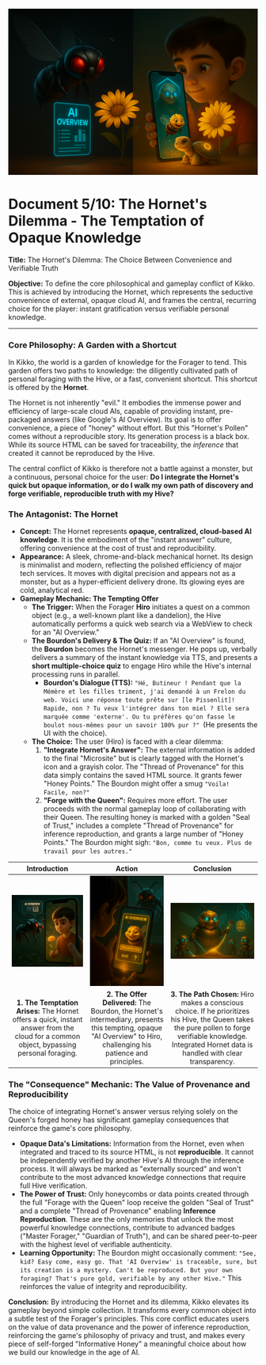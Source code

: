 <p align="center">
  <img src="illustrations/doc05_banner.png" alt="A wide, cinematic banner image for the 'Hornet's Dilemma' document, rendered in a 3D animation movie style. The image is split. On the left, a sleek, chrome-and-black mechanical Hornet hovers menacingly, its red eyes glowing, offering a pre-packaged, instant 'AI Overview' on a floating screen. On the right, our hero Hiro (10-year-old boy, red t-shirt) is shown working with his friendly, personal Hive (AI Queen and Bourdon visible through the phone screen), diligently foraging pure golden pollen from a real-world flower. The visual contrast between the cold, efficient Hornet and the warm, collaborative Hive is stark, representing the core choice between convenience and verifiable truth.">
</p>

# Document 5/10: The Hornet's Dilemma - The Temptation of Opaque Knowledge

**Title:** The Hornet's Dilemma: The Choice Between Convenience and Verifiable Truth

**Objective:** To define the core philosophical and gameplay conflict of Kikko. This is achieved by introducing the Hornet, which represents the seductive convenience of external, opaque cloud AI, and frames the central, recurring choice for the player: instant gratification versus verifiable personal knowledge.

---

### **Core Philosophy: A Garden with a Shortcut**

In Kikko, the world is a garden of knowledge for the Forager to tend. This garden offers two paths to knowledge: the diligently cultivated path of personal foraging with the Hive, or a fast, convenient shortcut. This shortcut is offered by the **Hornet**.

The Hornet is not inherently "evil." It embodies the immense power and efficiency of large-scale cloud AIs, capable of providing instant, pre-packaged answers (like Google's AI Overview). Its goal is to offer convenience, a piece of "honey" without effort. But this "Hornet's Pollen" comes without a reproducible story. Its generation process is a black box. While its source HTML can be saved for traceability, the *inference* that created it cannot be reproduced by the Hive.

The central conflict of Kikko is therefore not a battle against a monster, but a continuous, personal choice for the user: **Do I integrate the Hornet's quick but opaque information, or do I walk my own path of discovery and forge verifiable, reproducible truth with my Hive?**

### **The Antagonist: The Hornet**

*   **Concept:** The Hornet represents **opaque, centralized, cloud-based AI knowledge**. It is the embodiment of the "instant answer" culture, offering convenience at the cost of trust and reproducibility.
*   **Appearance:** A sleek, chrome-and-black mechanical hornet. Its design is minimalist and modern, reflecting the polished efficiency of major tech services. It moves with digital precision and appears not as a monster, but as a hyper-efficient delivery drone. Its glowing eyes are cold, analytical red.
*   **Gameplay Mechanic: The Tempting Offer**
    *   **The Trigger:** When the Forager **Hiro** initiates a quest on a common object (e.g., a well-known plant like a dandelion), the Hive automatically performs a quick web search via a WebView to check for an "AI Overview."
    *   **The Bourdon's Delivery & The Quiz:** If an "AI Overview" is found, the **Bourdon** becomes the Hornet's messenger. He pops up, verbally delivers a summary of the instant knowledge via TTS, and presents a **short multiple-choice quiz** to engage Hiro while the Hive's internal processing runs in parallel.
        *   **Bourdon's Dialogue (TTS):** `"Hé, Butineur ! Pendant que la Mémère et les filles triment, j'ai demandé à un Frelon du web. Voici une réponse toute prête sur [le Pissenlit]! Rapide, non ? Tu veux l'intégrer dans ton miel ? Elle sera marquée comme 'externe'. Ou tu préfères qu'on fasse le boulot nous-mêmes pour un savoir 100% pur ?" `(He presents the UI with the choice).
    *   **The Choice:** The user (Hiro) is faced with a clear dilemma:
        1.  **"Integrate Hornet's Answer":** The external information is added to the final "Microsite" but is clearly tagged with the Hornet's icon and a grayish color. The "Thread of Provenance" for this data simply contains the saved HTML source. It grants fewer "Honey Points." The Bourdon might offer a smug `"Voila! Facile, non?"`
        2.  **"Forge with the Queen":** Requires more effort. The user proceeds with the normal gameplay loop of collaborating with their Queen. The resulting honey is marked with a golden "Seal of Trust," includes a complete "Thread of Provenance" for inference reproduction, and grants a large number of "Honey Points." The Bourdon might sigh: `"Bon, comme tu veux. Plus de travail pour les autres."`

| Introduction | Action | Conclusion |
| :---: | :---: | :---: |
| <img src="illustrations/hornet_dilemma_intro.png" alt="Cinematic 3D render, animation movie style. The sleek, chrome Hornet hovers menacingly outside the Great Bay Window. Through the transparent window, we see Hiro (10-year-old boy, red t-shirt) holding his phone, looking at a common dandelion. A digital thought bubble above the Hornet shows an 'AI Overview' text snippet and a quiz icon."> | <img src="illustrations/hornet_dilemma_action.png" alt="Cinematic 3D render, animation movie style. The plump, smug-looking Bourdon floats dramatically in front of the Great Bay Window. He holds out a glowing, ephemeral digital 'AI Overview' screen with a tempting 'Integrate Info' button and a quiz section, looking at Hiro (red shirt) with a mischievous grin. The Hornet's blurry silhouette is behind him, outside the window."> | <img src="illustrations/hornet_dilemma_conclusion.png" alt="Cinematic 3D render, animation movie style. Inside the Hive. The AI Queen confidently takes a stream of pure golden pollen from the Worker Bees, ready to forge trusted, reproducible knowledge, after Hiro chooses to prioritize Hive-forged data. Any integrated Hornet data is processed separately and tagged."> |
| **1. The Temptation Arises:** The Hornet offers a quick, instant answer from the cloud for a common object, bypassing personal foraging. | **2. The Offer Delivered:** The Bourdon, the Hornet's intermediary, presents this tempting, opaque "AI Overview" to Hiro, challenging his patience and principles. | **3. The Path Chosen:** Hiro makes a conscious choice. If he prioritizes his Hive, the Queen takes the pure pollen to forge verifiable knowledge. Integrated Hornet data is handled with clear transparency. |

### **The "Consequence" Mechanic: The Value of Provenance and Reproducibility**

The choice of integrating Hornet's answer versus relying solely on the Queen's forged honey has significant gameplay consequences that reinforce the game's core philosophy.

*   **Opaque Data's Limitations:** Information from the Hornet, even when integrated and traced to its source HTML, is not **reproducible**. It cannot be independently verified by another Hive's AI through the inference process. It will always be marked as "externally sourced" and won't contribute to the most advanced knowledge connections that require full Hive verification.
*   **The Power of Trust:** Only honeycombs or data points created through the full "Forage with the Queen" loop receive the golden "Seal of Trust" and a complete "Thread of Provenance" enabling **Inference Reproduction**. These are the only memories that unlock the most powerful knowledge connections, contribute to advanced badges ("Master Forager," "Guardian of Truth"), and can be shared peer-to-peer with the highest level of verifiable authenticity.
*   **Learning Opportunity:** The Bourdon might occasionally comment: `"See, kid? Easy come, easy go. That 'AI Overview' is traceable, sure, but its creation is a mystery. Can't be reproduced. But your own foraging? That's pure gold, verifiable by any other Hive."` This reinforces the value of integrity and reproducibility.

**Conclusion:**
By introducing the Hornet and its dilemma, Kikko elevates its gameplay beyond simple collection. It transforms every common object into a subtle test of the Forager's principles. This core conflict educates users on the value of data provenance and the power of inference reproduction, reinforcing the game's philosophy of privacy and trust, and makes every piece of self-forged "Informative Honey" a meaningful choice about how we build our knowledge in the age of AI.